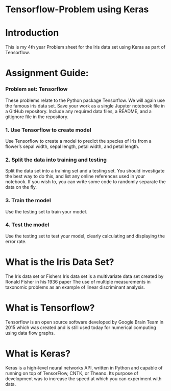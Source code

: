 # Tensorflow-Problem using Keras

# Introduction
This is my 4th year Problem sheet for the Iris data set using Keras as part of Tensorflow.

# Assignment Guide:

### Problem set: Tensorflow

These problems relate to the Python package Tensorflow. We will again use the famous iris data set. Save your work as a single Jupyter notebook file in a GitHub repository. Include any required data files, a README, and a gitignore file in the repository.

### 1. Use Tensorflow to create model

Use Tensorflow to create a model to predict the species of Iris from a flower’s sepal width, sepal length, petal width, and petal length.

### 2. Split the data into training and testing

Split the data set into a training set and a testing set. You should investigate the best way to do this, and list any online references used in your notebook. If you wish to, you can write some code to randomly separate the data on the fly.

### 3. Train the model

Use the testing set to train your model.

### 4. Test the model

Use the testing set to test your model, clearly calculating and displaying the error rate.

# What is the Iris Data Set?

The Iris data set or Fishers Iris data set is a multivariate data set created by Ronald Fisher in his 1936 paper The use of multiple measurements in taxonomic problems as an example of linear discriminant analysis.

# What is Tensorflow?

Tensorflow is an open source software developed by Google Brain Team in 2015 which was created and is still used today for numerical computing using data flow graphs.

# What is Keras? 

Keras is a high-level neural networks API, written in Python and capable of running on top of TensorFlow, CNTK, or Theano.
Its purpose of development was to increase the speed at which you can experiment with data.
